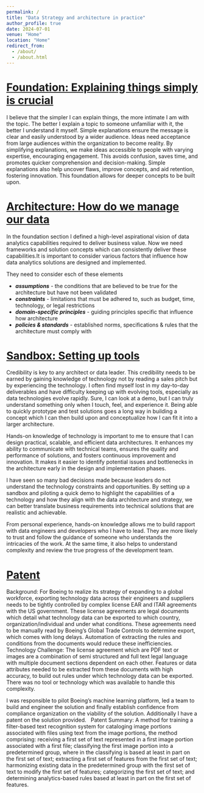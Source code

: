 ```yaml
---
permalink: /
title: "Data Strategy and architecture in practice"
author_profile: true
date: 2024-07-01
venue: "Home"
location: "Home"
redirect_from: 
  - /about/
  - /about.html
---
```


# [Foundation: Explaining things simply is crucial](https://nuneskris.github.io/portfolio/)
I believe that the simpler I can explain things, the more intimate I am with the topic. The better I explain a topic to someone unfamiliar with it, the better I understand it myself. Simple explanations ensure the message is clear and easily understood by a wider audience. Ideas need acceptance from large audiences within the organization to become reality. By simplifying explanations, we make ideas accessible to people with varying expertise, encouraging engagement. This avoids confusion, saves time, and promotes quicker comprehension and decision-making. Simple explanations also help uncover flaws, improve concepts, and aid retention, fostering innovation. This foundation allows for deeper concepts to be built upon.

# [Architecture: How do we manage our data](https://nuneskris.github.io/publications/)

In the foundation section I defined a high-level aspirational vision of data analytics capabilities required to deliver business value. Now we need frameworks and solution concepts which can consistently deliver these capabilities.It is important to consider various factors that influence how data analytics solutions are designed and implemented. 

They need to consider esch of these elements 
* ***assumptions*** - the conditions that are believed to be true for the architecture but have not been validated
* ***constraints*** - limitations that must be adhered to, such as budget, time, technology, or legal restrictions
* ***domain-specific principles*** - guiding principles specific that influence how architecture
* ***policies & standards*** - established norms,  specifications & rules that the architecture must comply with

# [Sandbox: Setting up tools](https://nuneskris.github.io/teaching/)
Credibility is key to any architect or data leader. This credibility needs to be earned by gaining knowledge of technology not by reading a sales pitch but by experiencing the technology. 
I often find myself lost in my day-to-day deliverables and have difficulty keeping up with evolving tools, especially as data technologies evolve rapidly. 
Sure, I can look at a demo, but I can truly understand something only when I touch, feel, and experience it. 
Being able to quickly prototype and test solutions goes a long way in building a concept which I can then build upon and conceptualize how I can fit it into a larger architecture.

Hands-on knowledge of technology is important to me to ensure that I can design practical, scalable, and efficient data architectures. 
It enhances my ability to communicate with technical teams, ensures the quality and performance of solutions, and fosters continuous improvement and innovation. 
It makes it easier to identify potential issues and bottlenecks in the architecture early in the design and implementation phases.

I have seen so many bad decisions made because leaders do not understand the technology constraints and opportunities. 
By setting up a sandbox and piloting a quick demo to highlight the capabilities of a technology and how they align with the data architecture and strategy, we can better translate business requirements into technical solutions that are realistic and achievable.

From personal experience, hands-on knowledge allows me to build rapport with data engineers and developers who I have to lead. 
They are more likely to trust and follow the guidance of someone who understands the intricacies of the work. 
At the same time, it also helps to understand complexity and review the true progress of the development team.

# [Patent](https://github.com/nuneskris/nuneskris.github.io/blob/b94aa8beb985c6af1799b7cae283f66870a9ffd4/files/Patent%20Public%20Search%20%7C%20USPTO.pdf)
Background: For Boeing to realize its strategy of expanding to a global workforce, exporting technology data across their engineers and suppliers needs to be tightly controlled by complex license EAR and ITAR agreements with the US government. These license agreements are legal documents which detail what technology data can be exported to which country, organization/individual and under what conditions. These agreements need to be manually read by Boeing’s Global Trade Controls to determine export, which comes with long delays. Automation of extracting the rules and conditions from the documents would reduce these inefficiencies.
 
Technology Challenge: The license agreement which are PDF text or images are a combination of semi structured and full text legal language with multiple document sections dependent on each other. Features or data attributes needed to be extracted from these documents with high accuracy, to build out rules under which technology data can be exported. There was no tool or technology which was available to handle this complexity.

I was responsible to pilot Boeing’s machine learning platform, led a team to build and engineer the solution and finally establish confidence from compliance organization on the viability of the solution. Additionally I have a patent on the solution provided.
 
Patent Summary: A method for training a filter-based text recognition system for cataloging image portions associated with files using text from the image portions, the method comprising: receiving a first set of text represented in a first image portion associated with a first file; classifying the first image portion into a predetermined group, where in the classifying is based at least in part on the first set of text; extracting a first set of features from the first set of text; harmonizing existing data in the predetermined group with the first set of text to modify the first set of features; categorizing the first set of text; and determining analytics-based rules based at least in part on the first set of features.
